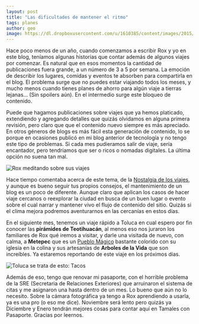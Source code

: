 ```yaml
---
layout: post
title: "Las dificultades de mantener el ritmo"
tags: planes
author: geo
image: https://dl.dropboxusercontent.com/u/1610385/content/images/2015/10/IMG_0307.JPG
---
```


Hace poco menos de un año, cuando comenzamos a escribir Rox y yo en este blog, teníamos algunas historias que contar además de algunos viajes por comenzar.  Es natural que en esos momentos la cantidad de publicaciones fuera grande, a un número de 3 a 5 por semana. La emoción de describir los lugares, comidas y eventos te absorben para compartirla en el blog. El problema surge que no puedes estar viajando todos los meses, y mucho menos cuando tienes planes de ahorro para algún viaje a tierras lejanas... (Sin spoilers aún). En el intermedio surge este bloqueo de contenido.

Puede que hagamos publicaciones sobre viajes que ya hemos platicado, extendiendo y agregando detalles que quizás olvidamos en alguna primera revisión, pero claro que que el contenido nuevo siempre es más apreciado. En otros géneros de blogs es más fácil esta generación de contenido, lo se porque en ocasiones publicó en mi blog anterior de tecnología y no tengo este tipo de problemas. Si cada mes pudieramos salir de viaje, sería encantador, pero tendríamos que ser o ricos o nomadas digitales. La última opción no suena tan mal.

![Rox meditando sobre sus viajes](https://dl.dropboxusercontent.com/u/1610385/content/images/2015/10/IMG_0273.JPG)

Hace tiempo comentaba acerca de este tema, de la [Nostalgia de los viajes](la-nostalgia-de-los-viajes), y aunque es bueno seguir tus propios consejos, el mantenimiento de un blog es un poco de diferente. Aunque claro que aplican los casos de hacer viaje cercanos o reexplorar la ciudad en busca de un buen lugar o evento sobre el cual narrar y mantener vivo el flujo de contenido del sitio. Quizás si el clima mejora podremos aventurarnos en las cercanías en estos días.

En el siguiente mes, tenemos un viaje rápido a Toluca en cual espero por fin conocer las **pirámides de Teotihuacán**, al menos eso nos juraron los familiares de Rox qué iremos a visitar, y darle una visitada de nuevo, con calma, a **Metepec** que es un [Pueblo Mágico](/mexico-pueblos-magicos/) bastante colorido con su iglesia en la colina y sus artesanías de **Arboles de la Vida** que son increíbles. Ya estaremos reportando de este viaje en los próximos días.

![Toluca se trata de esto: Tacos](https://dl.dropboxusercontent.com/u/1610385/content/images/2015/10/2013-03-31%2008.42.08.jpg)

Además de eso, tengo que renovar mi pasaporte, con el horrible problema de la SRE (Secretaria de Relaciones Exteriores) que arruinaron el sistema de citas y me asignaron una hasta dentro de un mes. Lo bueno que aún no lo necesito. Sobre la cámara fotográfica ya tengo a Rox aprendiendo a usarla, ya es una pro (o eso me dice). Noviembre será lento pero quizás ya Diciembre y Enero tendrán mejores cosas para contar aquí en Tamales con Pasaporte. Gracias por leernos.
